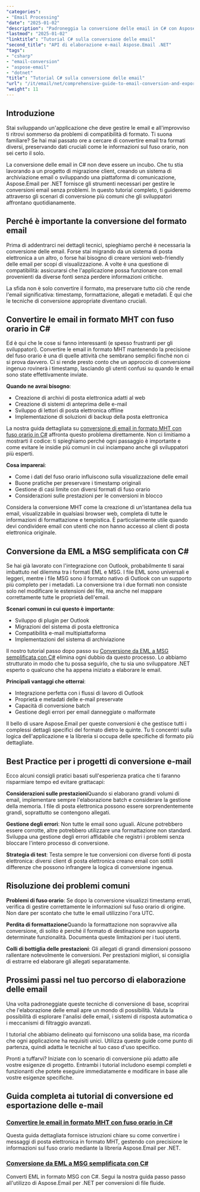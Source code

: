 ```yaml
---
"categories":
- "Email Processing"
"date": "2025-01-02"
"description": "Padroneggia la conversione delle email in C# con Aspose.Email .NET. Impara la conversione da MHT ed EML a MSG con gestione del fuso orario. Tutorial passo passo per sviluppatori."
"lastmod": "2025-01-02"
"linktitle": "Tutorial C# sulla conversione delle email"
"second_title": "API di elaborazione e-mail Aspose.Email .NET"
"tags":
- "csharp"
- "email-conversion"
- "aspose-email"
- "dotnet"
"title": "Tutorial C# sulla conversione delle email"
"url": "/it/email/net/comprehensive-guide-to-email-conversion-and-export/"
"weight": 11
---
```


## Introduzione

Stai sviluppando un'applicazione che deve gestire le email e all'improvviso ti ritrovi sommerso da problemi di compatibilità di formato. Ti suona familiare? Se hai mai passato ore a cercare di convertire email tra formati diversi, preservando dati cruciali come le informazioni sul fuso orario, non sei certo il solo.

La conversione delle email in C# non deve essere un incubo. Che tu stia lavorando a un progetto di migrazione client, creando un sistema di archiviazione email o sviluppando una piattaforma di comunicazione, Aspose.Email per .NET fornisce gli strumenti necessari per gestire le conversioni email senza problemi. In questo tutorial completo, ti guideremo attraverso gli scenari di conversione più comuni che gli sviluppatori affrontano quotidianamente.

## Perché è importante la conversione del formato email

Prima di addentrarci nei dettagli tecnici, spieghiamo perché è necessaria la conversione delle email. Forse stai migrando da un sistema di posta elettronica a un altro, o forse hai bisogno di creare versioni web-friendly delle email per scopi di visualizzazione. A volte è una questione di compatibilità: assicurarsi che l'applicazione possa funzionare con email provenienti da diverse fonti senza perdere informazioni critiche.

La sfida non è solo convertire il formato, ma preservare tutto ciò che rende l'email significativa: timestamp, formattazione, allegati e metadati. È qui che le tecniche di conversione appropriate diventano cruciali.

## Convertire le email in formato MHT con fuso orario in C#

Ed è qui che le cose si fanno interessanti (e spesso frustranti per gli sviluppatori). Convertire le email in formato MHT mantenendo la precisione del fuso orario è una di quelle attività che sembrano semplici finché non ci si prova davvero. Ci si rende presto conto che un approccio di conversione ingenuo rovinerà i timestamp, lasciando gli utenti confusi su quando le email sono state effettivamente inviate.

**Quando ne avrai bisogno**: 
- Creazione di archivi di posta elettronica adatti al web
- Creazione di sistemi di anteprima delle e-mail
- Sviluppo di lettori di posta elettronica offline
- Implementazione di soluzioni di backup della posta elettronica

La nostra guida dettagliata su [conversione di email in formato MHT con fuso orario in C#](./convert-emails-to-mht-format-with-timezone-in-csharp/) affronta questo problema direttamente. Non ci limitiamo a mostrarti il codice: ti spieghiamo perché ogni passaggio è importante e come evitare le insidie più comuni in cui inciampano anche gli sviluppatori più esperti.

**Cosa imparerai**:
- Come i dati del fuso orario influiscono sulla visualizzazione delle email
- Buone pratiche per preservare i timestamp originali
- Gestione di casi limite con diversi formati di fuso orario
- Considerazioni sulle prestazioni per le conversioni in blocco

Considera la conversione MHT come la creazione di un'istantanea della tua email, visualizzabile in qualsiasi browser web, completa di tutte le informazioni di formattazione e tempistica. È particolarmente utile quando devi condividere email con utenti che non hanno accesso al client di posta elettronica originale.

## Conversione da EML a MSG semplificata con C#

Se hai già lavorato con l'integrazione con Outlook, probabilmente ti sarai imbattuto nel dilemma tra i formati EML e MSG. I file EML sono universali e leggeri, mentre i file MSG sono il formato nativo di Outlook con un supporto più completo per i metadati. La conversione tra i due formati non consiste solo nel modificare le estensioni dei file, ma anche nel mappare correttamente tutte le proprietà dell'email.

**Scenari comuni in cui questo è importante**:
- Sviluppo di plugin per Outlook
- Migrazioni del sistema di posta elettronica
- Compatibilità e-mail multipiattaforma
- Implementazioni del sistema di archiviazione

Il nostro tutorial passo dopo passo su [Conversione da EML a MSG semplificata con C#](./eml-to-msg-convert-made-easy-using-csharp/) elimina ogni dubbio da questo processo. Lo abbiamo strutturato in modo che tu possa seguirlo, che tu sia uno sviluppatore .NET esperto o qualcuno che ha appena iniziato a elaborare le email.

**Principali vantaggi che otterrai**:
- Integrazione perfetta con i flussi di lavoro di Outlook
- Proprietà e metadati delle e-mail preservate
- Capacità di conversione batch
- Gestione degli errori per email danneggiate o malformate

Il bello di usare Aspose.Email per queste conversioni è che gestisce tutti i complessi dettagli specifici del formato dietro le quinte. Tu ti concentri sulla logica dell'applicazione e la libreria si occupa delle specifiche di formato più dettagliate.

## Best Practice per i progetti di conversione e-mail

Ecco alcuni consigli pratici basati sull'esperienza pratica che ti faranno risparmiare tempo ed evitare grattacapi:

**Considerazioni sulle prestazioni**Quando si elaborano grandi volumi di email, implementare sempre l'elaborazione batch e considerare la gestione della memoria. I file di posta elettronica possono essere sorprendentemente grandi, soprattutto se contengono allegati.

**Gestione degli errori**: Non tutte le email sono uguali. Alcune potrebbero essere corrotte, altre potrebbero utilizzare una formattazione non standard. Sviluppa una gestione degli errori affidabile che registri i problemi senza bloccare l'intero processo di conversione.

**Strategia di test**: Testa sempre le tue conversioni con diverse fonti di posta elettronica: diversi client di posta elettronica creano email con sottili differenze che possono infrangere la logica di conversione ingenua.

## Risoluzione dei problemi comuni

**Problemi di fuso orario**: Se dopo la conversione visualizzi timestamp errati, verifica di gestire correttamente le informazioni sul fuso orario di origine. Non dare per scontato che tutte le email utilizzino l'ora UTC.

**Perdita di formattazione**Quando la formattazione non sopravvive alla conversione, di solito è perché il formato di destinazione non supporta determinate funzionalità. Documenta queste limitazioni per i tuoi utenti.

**Colli di bottiglia delle prestazioni**: Gli allegati di grandi dimensioni possono rallentare notevolmente le conversioni. Per prestazioni migliori, si consiglia di estrarre ed elaborare gli allegati separatamente.

## Prossimi passi nel tuo percorso di elaborazione delle email

Una volta padroneggiate queste tecniche di conversione di base, scoprirai che l'elaborazione delle email apre un mondo di possibilità. Valuta la possibilità di esplorare l'analisi delle email, i sistemi di risposta automatica o i meccanismi di filtraggio avanzati.

I tutorial che abbiamo delineato qui forniscono una solida base, ma ricorda che ogni applicazione ha requisiti unici. Utilizza queste guide come punto di partenza, quindi adatta le tecniche al tuo caso d'uso specifico.

Pronti a tuffarvi? Iniziate con lo scenario di conversione più adatto alle vostre esigenze di progetto. Entrambi i tutorial includono esempi completi e funzionanti che potete eseguire immediatamente e modificare in base alle vostre esigenze specifiche.

## Guida completa ai tutorial di conversione ed esportazione delle e-mail
### [Convertire le email in formato MHT con fuso orario in C#](./convert-emails-to-mht-format-with-timezone-in-csharp/)
Questa guida dettagliata fornisce istruzioni chiare su come convertire i messaggi di posta elettronica in formato MHT, gestendo con precisione le informazioni sul fuso orario mediante la libreria Aspose.Email per .NET.
### [Conversione da EML a MSG semplificata con C#](./eml-to-msg-convert-made-easy-using-csharp/)
Converti EML in formato MSG con C#. Segui la nostra guida passo passo all'utilizzo di Aspose.Email per .NET per conversioni di file fluide.